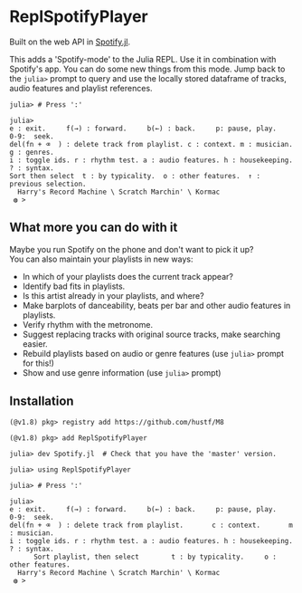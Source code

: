 # ReplSpotifyPlayer
Built on the web API in [Spotify.jl](https://github.com/kwehmeyer/Spotify.jl).

This adds a 'Spotify-mode' to the Julia REPL. Use it in combination with Spotify's app. 
You can do some new things from this mode. Jump back to the `julia>` prompt 
to query and use the locally stored dataframe of tracks, audio features and playlist references.

```
julia> # Press ':'

julia> 
e : exit.     f(→) : forward.     b(←) : back.     p: pause, play.     0-9:  seek.
del(fn + ⌫  ) : delete track from playlist. c : context. m : musician. g : genres.
i : toggle ids. r : rhythm test. a : audio features. h : housekeeping. ? : syntax.
Sort then select  t : by typicality.  o : other features.  ↑ : previous selection.
  Harry's Record Machine \ Scratch Marchin' \ Kormac
 ◍ >
```


## What more you can do with it

Maybe you run Spotify on the phone and don't want to pick it up?  
You can also maintain your playlists in new ways:

- In which of your playlists does the current track appear?
- Identify bad fits in playlists.
- Is this artist already in your playlists, and where?
- Make barplots of danceability, beats per bar and other audio features in playlists. 
- Verify rhythm with the metronome.
- Suggest replacing tracks with original source tracks, make searching easier.
- Rebuild playlists based on audio or genre features (use `julia>` prompt for this!)
- Show and use genre information  (use `julia>` prompt)

## Installation
```julia-repl
(@v1.8) pkg> registry add https://github.com/hustf/M8

(@v1.8) pkg> add ReplSpotifyPlayer

julia> dev Spotify.jl  # Check that you have the 'master' version. 

julia> using ReplSpotifyPlayer

julia> # Press ':'

julia> 
e : exit.     f(→) : forward.     b(←) : back.     p: pause, play.     0-9:  seek.
del(fn + ⌫  ) : delete track from playlist.       c : context.       m : musician.
i : toggle ids. r : rhythm test. a : audio features. h : housekeeping. ? : syntax.
      Sort playlist, then select        t : by typicality.     o : other features.
  Harry's Record Machine \ Scratch Marchin' \ Kormac
 ◍ >
```
